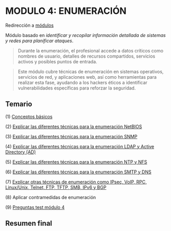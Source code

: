 # MODULO 4: ENUMERACIÓN

Redirección a [módulos](https://github.com/ThePenguin304/CEHv12-Notas/tree/main/Modulos)

Módulo basado en *identificar y recopilar información detallada de sistemas y redes para planificar ataques*.


  > Durante la enumeración, el profesional accede a datos críticos como nombres de usuario, detalles de recursos compartidos, servicios activos y posibles puntos de entrada.
  
  > Este módulo cubre técnicas de enumeración en sistemas operativos, servicios de red, y aplicaciones web, así como herramientas para realizar esta fase, ayudando a los hackers éticos a identificar vulnerabilidades específicas para reforzar la seguridad.


## Temario
   (1) [Conceptos básicos](https://github.com/ThePenguin304/CEHv12-Notas/blob/main/Modulos/Modulo%204/%231%20Conceptos%20b%C3%A1sicos.md)
   
   (2) [Explicar las diferentes técnicas para la enumeración NetBIOS](https://github.com/ThePenguin304/CEHv12-Notas/blob/main/Modulos/Modulo%204/%232%20T%C3%A9cnicas%20de%20enumeraci%C3%B3n%20NetBIOS.md)

   (3) [Explicar las diferentes técnicas para la enumeración SNMP](https://github.com/ThePenguin304/CEHv12-Notas/blob/main/Modulos/Modulo%204/%233%20T%C3%A9cnicas%20de%20enumeraci%C3%B3n%20SNMP.md)

   (4) [Explicar las diferentes técnicas para la enumeración LDAP y Active Directory (AD)](https://github.com/ThePenguin304/CEHv12-Notas/blob/main/Modulos/Modulo%204/%234%20T%C3%A9cnicas%20de%20enumeraci%C3%B3n%20LDAP.md)

   (5) [Explicar las diferentes técnicas para la enumeración NTP y NFS](https://github.com/ThePenguin304/CEHv12-Notas/blob/main/Modulos/Modulo%204/T%C3%A9cnicas%20de%20enumeraci%C3%B3n%20NTP%20y%20NFS.md)

   (6) [Explicar las diferentes técnicas para la enumeración SMTP y DNS](https://github.com/ThePenguin304/CEHv12-Notas/blob/main/Modulos/Modulo%204/%236%20T%C3%A9cnicas%20de%20enumeraci%C3%B3n%20SMTP%20y%20DNS.md)
   
   (7) [Explicar otras técnicas de enumeración como IPsec, VoIP, RPC, Linux/Unix, Telnet, FTP, TFTP, SMB, IPv6 y BGP](https://github.com/ThePenguin304/CEHv12-Notas/blob/main/Modulos/Modulo%204/%237%20Otras%20t%C3%A9cnicas%20de%20enumeraci%C3%B3n.md)
   
   (8) Aplicar contramedidas de enumeración

   (9) [Preguntas test módulo 4](https://github.com/ThePenguin304/CEHv12-Notas/blob/main/Modulos/Modulo%204/Preguntas%20test%20m4.md)

## Resumen final


